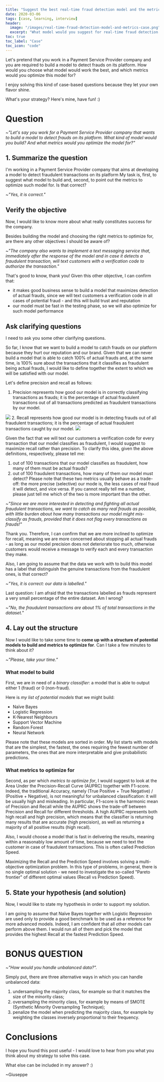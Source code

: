 ```yaml
---
title: "Suggest the best real-time fraud detection model and the metrics to optimize it for"
date: 2020-03-06
tags: [case, learning, interview]
header:
  image: "/images/real-time-fraud-detection-model-and-metrics-case.png"
  excerpt: "What model would you suggest for real-time fraud detection in a Payment Service Provider company? And which metrics would you optimize the model for?"
toc: true
toc_label: "Case"
toc_icon: "code"
---
```


Let's pretend that you work in a Payment Service Provider company and you are required to build a model to detect frauds on its platform. How would you choose what model would work the best, and which metrics would you optimize this model for?

I enjoy solving this kind of case-based questions because they let your own flavor shine.

What's your strategy? Here's mine, have fun! :)

# Question

 ~*"Let's say you work for a Payment Service Provider company that wants to build a model to detect frauds on its platform. What kind of model would you build? And what metrics would you optimize the model for?"*

## 1. Summarize the question

I'm working in a Payment Service Provider company that aims at developing a model to detect fraudulent transactions on its platform
My task is, first, to suggest what model to build and, second, to point out the metrics to optimize such model for.
Is that correct?

 ~*"Yes, it is correct."*

## Verify the objective

Now, I would like to know more about what really constitutes success for the company.

Besides building the model and choosing the right metrics to optimize for, are there any other objectives I should be aware of?

 ~*"The company also wants to implement a text messaging service that, immediately after the response of the model and in case it detects a fraudulent transaction, will text customers with a verification code to authorize the transaction."*

That's good to know, thank you! Given this other objective, I can confirm that:
 - it makes good business sense to build a model that maximizes detection of actual frauds, since we will text customers a verification code in all cases of potential fraud - and this will build trust and reputation
 - our model must be fast in the testing phase, so we will also optimize for such model performance

## Ask clarifying questions

I need to ask you some other clarifying questions.

So far, I know that we want to build a model to catch frauds on our platform because they hurt our reputation and our brand. Given that we can never build a model that is able to catch 100% of actual frauds and, at the same time, is 100% sure about the transactions that it classifies as fraudulent being actual frauds, I would like to define together the extent to which we will be satisfied with our model.

Let's define precision and recall as follows:
 1. Precision represents how good our model is in correctly classifying transactions as frauds; it is the percentage of actual fraudulent transactions out of all transactions predicted as fraudulent transactions by our model.
 <img src="https://render.githubusercontent.com/render/math?math=Precision = \frac{True%20Positive}{True%20Positive%2BFalse%20Positive}">
 2. Recall represents how good our model is in detecting frauds out of all fraudulent transactions; it is the percentage of actual fraudulent transactions caught by our model.
 <img src="https://render.githubusercontent.com/render/math?math=Recall = \frac{True Positive}{True Positive %2B False Negative}">

Given the fact that we will text our customers a verification code for every transaction that our model classifies as
fraudulent, I would suggest to maximize recall rather than precision. To clarify this idea, given the above definitions, respectively, please tell me:
 1. out of 100 transactions that our model classifies as fraudulent, how many of them must be actual frauds?
 2. out of 100 fraudulent transactions, how many of them our model must detect?
Please note that these two metrics usually behave as a trade-off: the more precise (selective) our mode is, the less cases of real fraud it will detect, and vice versa.
If you cannot really tell me a number, please just tell me which of the two is more important than the other.

 ~*"Since we are more interested in detecting and fighting all actual fraudulent transactions, we want to catch as many real frauds as possible, with little burden about how many transactions our model might mis-classify as frauds, provided that it does not flag every transactions as frauds!"*

Thank you. Therefore, I can confirm that we are more inclined to optimize for recall, meaning we are more concerned about stopping all actual frauds - as long as our model precision does not deteriorate too much, otherwise customers would receive a message to verify each and every transaction they make.

Also, I am going to assume that the data we work with to build this model has a label that distinguish the genuine transactions from the fraudulent ones, is that correct?

 ~*"Yes, it is correct: our data is labelled."*

Last question: I am afraid that the transactions labelled as frauds represent a very small percentage of the entire dataset. Am I wrong?

 ~*"No, the fraudulent transactions are about 1% of total transactions in the dataset."*

## 4. Lay out the structure

Now I would like to take some time to **come up with a structure of potential models to build and metrics to optimize for**. Can I take a few minutes to think about it?

 ~*"Please, take your time."*

### What model to build

First, we are in need of a *binary classifier*: a model that is able to output either 1 (fraud) or 0 (non-fraud).

Here is *my list of potential models* that we might build:
 - Naïve Bayes
 - Logistic Regression
 - K-Nearest Neighbours
 - Support Vector Machine
 - Random Forest
 - Neural Network

Please note that these models are sorted in order. My list starts with models that are the simplest, the fastest, the ones requiring the fewest number of parameters, the ones that are more interpretable and  give probabilistic predictions.

### What metrics to optimize for

Second, as per which *metrics to optimize for*, I would suggest to look at the Area Under the Precision-Recall Curve
(AUPRC) together with F1-score. Indeed, the traditional Accuracy, namely (True Positive + True Negative) / (Positive + Negative), is not meaningful for unbalanced classification: it will be usually high and misleading.
In particular, F1-score is the harmonic mean of Precision and Recall while the AUPRC shows the trade-off between
Precision and Recall for different thresholds. A high AUPRC represents both high recall and high precision, which means that the classifier is returning many results that are accurate (high precision), as well as returning a majority of all positive results (high recall).

Also, I would choose a model that is fast in delivering the results, meaning within a reasonably low amount of time, because we need to text the customer in case of fraudulent transactions. This is often called Prediction Speed.

Maximizing the Recall and the Prediction Speed involves solving a multi-objective optimization problem. In this type of problems, in general, there is no single optimal solution - we need to investigate the so-called "Pareto frontier" of different optimal values (Recall vs Prediction Speed).

## 5. State your hypothesis (and solution)

Now, I would like to state my hypothesis in order to support my solution.

I am going to assume that Naïve Bayes together with Logistic Regression are used only to provide a good benchmark to be used as a reference for more advanced models. Indeed, I am confident that all other models can perform above them.
I would run all of them and pick the model that provides the highest Recall at the fastest Prediction Speed.

# BONUS QUESTION

 ~*"How would you handle unbalanced data?".*

Simply put, there are three alternative ways in which you can handle unbalanced data:

1. undersampling the majority class, for example so that it matches the size of the minority class;
2. oversampling the minority class, for example by means of SMOTE (Synthetic Minority Oversampling Technique);
3. penalize the model when predicting the majority class, for example by weighting the classes inversely proportional to their frequency.

# Conclusions

I hope you found this post useful - I would love to hear from you what you think about my strategy to solve this case.

What else can be included in my answer? :)

~Giuseppe
